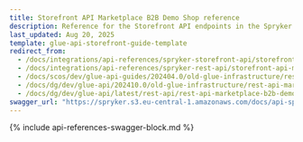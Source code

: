 ```yaml
---
title: Storefront API Marketplace B2B Demo Shop reference
description: Reference for the Storefront API endpoints in the Spryker B2B Demo Shop Marketplace.
last_updated: Aug 20, 2025
template: glue-api-storefront-guide-template
redirect_from:
  - /docs/integrations/api-references/spryker-storefront-api/storefront-api-marketplace-b2b-demo-shop-reference.html
  - /docs/integrations/api-references/spryker-rest-api/storefront-api-marketplace-b2b-demo-shop-reference.html
  - /docs/scos/dev/glue-api-guides/202404.0/old-glue-infrastructure/rest-api-marketplace-b2b-demo-shop-reference.html
  - /docs/dg/dev/glue-api/202410.0/old-glue-infrastructure/rest-api-marketplace-b2b-demo-shop-reference
  - /docs/dg/dev/glue-api/latest/rest-api/rest-api-marketplace-b2b-demo-shop-reference.html
swagger_url: "https://spryker.s3.eu-central-1.amazonaws.com/docs/api-specs/b2b_marketplace_storefront_api.json"
---
```


{% include api-references-swagger-block.md %}
